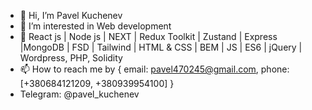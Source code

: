 - 👋 Hi, I’m Pavel Kuchenev
- 👀 I’m interested in Web development
- 🌱 React js | Node js | NEXT | Redux Toolkit | Zustand | Express |MongoDB |  FSD | Tailwind | HTML & CSS | BEM | JS | ES6 | jQuery | Wordpress, PHP, Solidity
- 📫 How to reach me by { email: pavel470245@gmail.com, phone: [+380684121209, +380939954100] }
-  Telegram: @pavel_kuchenev

<!---
upiter-2005/upiter-2005 is a ✨ special ✨ repository because its `README.md` (this file) appears on your GitHub profile.
You can click the Preview link to take a look at your changes.
--->
